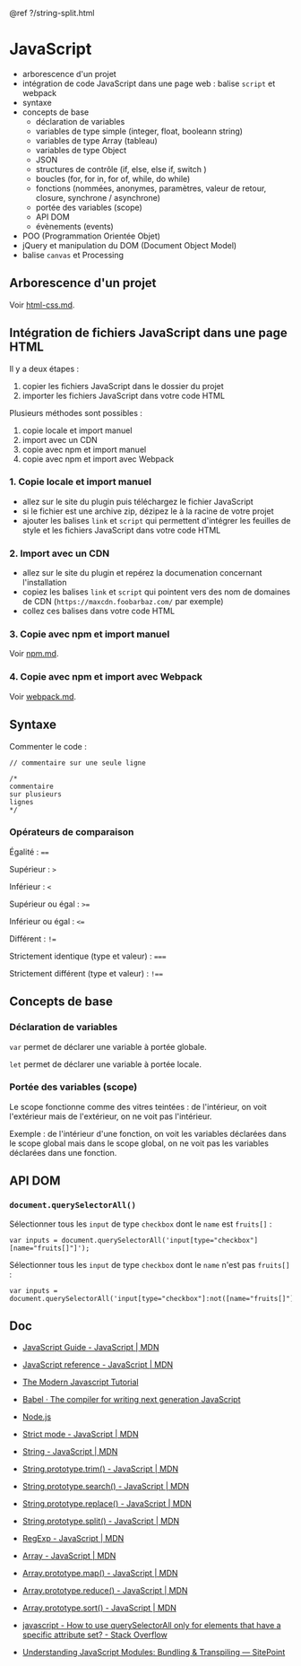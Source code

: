 @ref ?/string-split.html

# JavaScript

- arborescence d'un projet
- intégration de code JavaScript dans une page web : balise `script` et webpack
- syntaxe
- concepts de base
  - déclaration de variables
  - variables de type simple (integer, float, booleann string)
  - variables de type Array (tableau)
  - variables de type Object
  - JSON
  - structures de contrôle (if, else, else if, switch )
  - boucles (for, for in, for of, while, do while)
  - fonctions (nommées, anonymes, paramètres, valeur de retour, closure, synchrone / asynchrone)
  - portée des variables (scope)
  - API DOM
  - évènements (events)
- POO (Programmation Orientée Objet)
- jQuery et manipulation du DOM (Document Object Model)
- balise `canvas` et Processing

## Arborescence d'un projet

Voir [html-css.md](html-css.md).

## Intégration de fichiers JavaScript dans une page HTML

Il y a deux étapes :

1. copier les fichiers JavaScript dans le dossier du projet
2. importer les fichiers JavaScript dans votre code HTML

Plusieurs méthodes sont possibles :

1. copie locale et import manuel
2. import avec un CDN
3. copie avec npm et import manuel
4. copie avec npm et import avec Webpack

### 1. Copie locale et import manuel

- allez sur le site du plugin puis téléchargez le fichier JavaScript
- si le fichier est une archive zip, dézipez le à la racine de votre projet
- ajouter les balises `link` et `script` qui permettent d'intégrer les feuilles de style et les fichiers JavaScript dans votre code HTML

### 2. Import avec un CDN

- allez sur le site du plugin et repérez la documenation concernant l'installation
- copiez les balises `link` et `script` qui pointent vers des nom de domaines de CDN (`https://maxcdn.foobarbaz.com/` par exemple)
- collez ces balises dans votre code HTML

### 3. Copie avec npm et import manuel

Voir [npm.md](npm.md).

### 4. Copie avec npm et import avec Webpack

Voir [webpack.md](webpack.md).

## Syntaxe

Commenter le code :

    // commentaire sur une seule ligne

    /*
    commentaire
    sur plusieurs
    lignes
    */

### Opérateurs de comparaison

Égalité : `==`

Supérieur : `>`

Inférieur : `<`

Supérieur ou égal : `>=`

Inférieur ou égal : `<=`

Différent : `!=`

Strictement identique (type et valeur) : `===`

Strictement différent (type et valeur) : `!==`

## Concepts de base

### Déclaration de variables

`var` permet de déclarer une variable à portée globale.

`let` permet de déclarer une variable à portée locale.

### Portée des variables (scope)

Le scope fonctionne comme des vitres teintées : de l'intérieur, on voit l'extérieur mais de l'extérieur, on ne voit pas l'intérieur.

Exemple : de l'intérieur d'une fonction, on voit les variables déclarées dans le scope global mais dans le scope global, on ne voit pas les variables déclarées dans une fonction.

## API DOM

### `document.querySelectorAll()`

Sélectionner tous les `input` de type `checkbox` dont le `name` est `fruits[]` :

    var inputs = document.querySelectorAll('input[type="checkbox"][name="fruits[]"]');

Sélectionner tous les `input` de type `checkbox` dont le `name` n'est pas `fruits[]` :

    var inputs = document.querySelectorAll('input[type="checkbox"]:not([name="fruits[]"])');

## Doc

- [JavaScript Guide - JavaScript | MDN](https://developer.mozilla.org/en-US/docs/Web/JavaScript/Guide)
- [JavaScript reference - JavaScript | MDN](https://developer.mozilla.org/en-US/docs/Web/JavaScript/Reference)
- [The Modern Javascript Tutorial](http://javascript.info/)
- [Babel · The compiler for writing next generation JavaScript](https://babeljs.io/)
- [Node.js](https://nodejs.org/en/)
- [Strict mode - JavaScript | MDN](https://developer.mozilla.org/en-US/docs/Web/JavaScript/Reference/Strict_mode)

- [String - JavaScript | MDN](https://developer.mozilla.org/en-US/docs/Web/JavaScript/Reference/Global_Objects/String)
- [String.prototype.trim() - JavaScript | MDN](https://developer.mozilla.org/en-US/docs/Web/JavaScript/Reference/Global_Objects/String/Trim)
- [String.prototype.search() - JavaScript | MDN](https://developer.mozilla.org/en-US/docs/Web/JavaScript/Reference/Global_Objects/String/search)
- [String.prototype.replace() - JavaScript | MDN](https://developer.mozilla.org/en-US/docs/Web/JavaScript/Reference/Global_Objects/String/replace)
- [String.prototype.split() - JavaScript | MDN](https://developer.mozilla.org/en-US/docs/Web/JavaScript/Reference/Global_Objects/String/split)
- [RegExp - JavaScript | MDN](https://developer.mozilla.org/en-US/docs/Web/JavaScript/Reference/Global_Objects/RegExp)
- [Array - JavaScript | MDN](https://developer.mozilla.org/en-US/docs/Web/JavaScript/Reference/Global_Objects/Array)
- [Array.prototype.map() - JavaScript | MDN](https://developer.mozilla.org/en-US/docs/Web/JavaScript/Reference/Global_Objects/Array/map)
- [Array.prototype.reduce() - JavaScript | MDN](https://developer.mozilla.org/en-US/docs/Web/JavaScript/Reference/Global_Objects/Array/Reduce)
- [Array.prototype.sort() - JavaScript | MDN](https://developer.mozilla.org/en-US/docs/Web/JavaScript/Reference/Global_Objects/Array/sort)

- [javascript - How to use querySelectorAll only for elements that have a specific attribute set? - Stack Overflow](https://stackoverflow.com/questions/10777684/how-to-use-queryselectorall-only-for-elements-that-have-a-specific-attribute-set)

- [Understanding JavaScript Modules: Bundling & Transpiling — SitePoint](https://www.sitepoint.com/javascript-modules-bundling-transpiling/)
